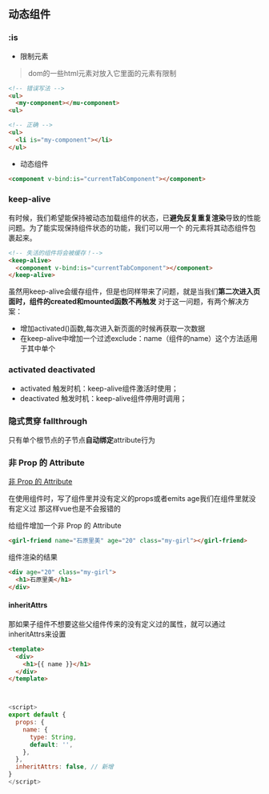 ## 动态组件


### :is
* 限制元素
> dom的一些html元素对放入它里面的元素有限制
```html
<!-- 错误写法 -->
<ul>
  <my-component></mu-component>
<ul>

<!-- 正确 -->
<ul>
  <li is="my-component"></li>
</ul>

```
* 动态组件
```html
<component v-bind:is="currentTabComponent"></component>
```

### keep-alive
有时候，我们希望能保持被动态加载组件的状态，已**避免反复重复渲染**导致的性能问题。为了能实现保持组件状态的功能，我们可以用一个 <keep-alive> 的元素将其动态组件包裹起来。

```html
<!-- 失活的组件将会被缓存！-->
<keep-alive>
  <component v-bind:is="currentTabComponent"></component>
</keep-alive>
```
虽然用keep-alive会缓存组件，但是也同样带来了问题，就是当我们**第二次进入页面时，组件的created和mounted函数不再触发**
对于这一问题，有两个解决方案：

* 增加activated()函数,每次进入新页面的时候再获取一次数据
* 在keep-alive中增加一个过滤exclude：name（组件的name）这个方法适用于其中单个


### activated deactivated
* activated 触发时机：keep-alive组件激活时使用；
* deactivated 触发时机：keep-alive组件停用时调用；

### 隐式贯穿 fallthrough
只有单个根节点的子节点**自动绑定**attribute行为

### 非 Prop 的 Attribute
[非 Prop 的 Attribute](https://www.jianshu.com/p/a87e4f84c6b0)

在使用组件时，写了组件里并没有定义的props或者emits
age我们在组件里就没有定义过
那这样vue也是不会报错的


给组件增加一个非 Prop 的 Attribute
```html
<girl-friend name="石原里美" age="20" class="my-girl"></girl-friend>
```

组件渲染的结果
```html
<div age="20" class="my-girl">
  <h1>石原里美</h1>
</div>
```

#### inheritAttrs
那如果子组件不想要这些父组件传来的没有定义过的属性，就可以通过inheritAttrs来设置
```html
<template>
  <div>
    <h1>{{ name }}</h1>
  </div>
</template>
```

```javascript


<script>
export default {
  props: {
    name: {
      type: String,
      default: '',
    },
  },
  inheritAttrs: false, // 新增
}
</script>
```


